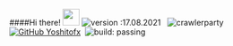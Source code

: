 ####Hi there! <img src = "https://cdn.discordapp.com/emojis/625936333248004096.png?v=1" high="20px" width="30px">
![version :17.08.2021](https://img.shields.io/badge/version-17.08.2021-informational) &nbsp; 
<img src="https://komarev.com/ghpvc/?username=crawlerparty&label=Number%20Visitors&color=5210fa" alt="crawlerparty"/>
[![GitHub Yoshitofx](https://img.shields.io/github/followers/Yoshitofx?label=follow&style=social)](https://github.com/Yoshitofx)&nbsp;
![build: passing](https://img.shields.io/badge/build-passing-success)

